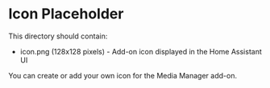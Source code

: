 # Icon Placeholder

This directory should contain:
- icon.png (128x128 pixels) - Add-on icon displayed in the Home Assistant UI

You can create or add your own icon for the Media Manager add-on.
